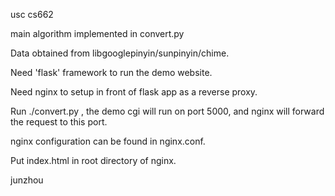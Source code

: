 usc cs662

main algorithm implemented in convert.py

Data obtained from libgooglepinyin/sunpinyin/chime.

Need 'flask' framework to run the demo website.

Need nginx to setup in front of flask app as a reverse proxy.

Run ./convert.py , the demo cgi will run on port 5000, and nginx will forward the request to this port.

nginx configuration can be found in nginx.conf.

Put index.html in root directory of nginx.

junzhou
